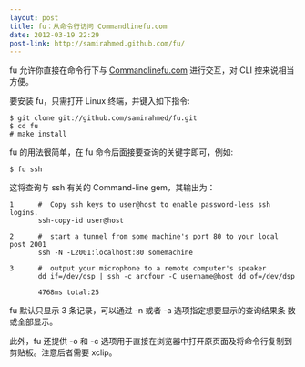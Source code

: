 ```yaml
---
layout: post
title: fu：从命令行访问 Commandlinefu.com
date: 2012-03-19 22:29
post-link: http://samirahmed.github.com/fu/
---
```


fu 允许你直接在命令行下与 [Commandlinefu.com][c] 进行交互，对 CLI
控来说相当方便。

要安装 fu，只需打开 Linux 终端，并键入如下指令:

    $ git clone git://github.com/samirahmed/fu.git
    $ cd fu
    # make install

fu 的用法很简单，在 fu 命令后面接要查询的关键字即可，例如:

    $ fu ssh

这将查询与 ssh 有关的 Command-line gem，其输出为：

    1      #  Copy ssh keys to user@host to enable password-less ssh logins.
           ssh-copy-id user@host
    
    2      #  start a tunnel from some machine's port 80 to your local post 2001
           ssh -N -L2001:localhost:80 somemachine
    
    3      #  output your microphone to a remote computer's speaker
           dd if=/dev/dsp | ssh -c arcfour -C username@host dd of=/dev/dsp
    
           4768ms total:25

fu 默认只显示 3 条记录，可以通过 -n 或者 -a 选项指定想要显示的查询结果条
数或全部显示。

此外，fu 还提供 -o 和 -c 选项用于直接在浏览器中打开原页面及将命令行复制到
剪贴板。注意后者需要 xclip。

[c]: http://www.commandlinefu.com
